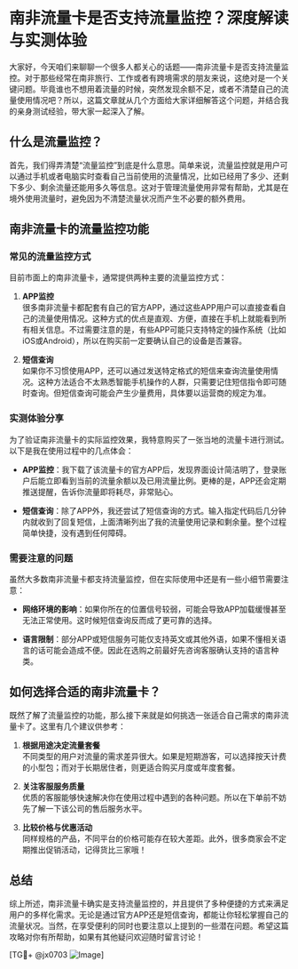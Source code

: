 # 南非流量卡是否支持流量监控？深度解读与实测体验

大家好，今天咱们来聊聊一个很多人都关心的话题——南非流量卡是否支持流量监控。对于那些经常在南非旅行、工作或者有跨境需求的朋友来说，这绝对是一个关键问题。毕竟谁也不想用着流量的时候，突然发现余额不足，或者不清楚自己的流量使用情况吧？所以，这篇文章就从几个方面给大家详细解答这个问题，并结合我的亲身测试经验，带大家一起深入了解。

## 什么是流量监控？

首先，我们得弄清楚“流量监控”到底是什么意思。简单来说，流量监控就是用户可以通过手机或者电脑实时查看自己当前使用的流量情况，比如已经用了多少、还剩下多少、剩余流量还能用多久等信息。这对于管理流量使用非常有帮助，尤其是在境外使用流量时，避免因为不清楚流量状况而产生不必要的额外费用。

## 南非流量卡的流量监控功能

### 常见的流量监控方式

目前市面上的南非流量卡，通常提供两种主要的流量监控方式：

1. **APP监控**  
   很多南非流量卡都配套有自己的官方APP，通过这些APP用户可以直接查看自己的流量使用情况。这种方式的优点是直观、方便，直接在手机上就能看到所有相关信息。不过需要注意的是，有些APP可能只支持特定的操作系统（比如iOS或Android），所以在购买前一定要确认自己的设备是否兼容。

2. **短信查询**  
   如果你不习惯使用APP，还可以通过发送特定格式的短信来查询流量使用情况。这种方法适合不太熟悉智能手机操作的人群，只需要记住短信指令即可随时查询。但短信查询可能会产生少量费用，具体要以运营商的规定为准。

### 实测体验分享

为了验证南非流量卡的实际监控效果，我特意购买了一张当地的流量卡进行测试。以下是我在使用过程中的几点体会：

- **APP监控**：我下载了该流量卡的官方APP后，发现界面设计简洁明了，登录账户后能立即看到当前的流量余额以及已用流量比例。更棒的是，APP还会定期推送提醒，告诉你流量即将耗尽，非常贴心。
  
- **短信查询**：除了APP外，我还尝试了短信查询的方式。输入指定代码后几分钟内就收到了回复短信，上面清晰列出了我的流量使用记录和剩余量。整个过程简单快捷，没有遇到任何障碍。

### 需要注意的问题

虽然大多数南非流量卡都支持流量监控，但在实际使用中还是有一些小细节需要注意：

- **网络环境的影响**：如果你所在的位置信号较弱，可能会导致APP加载缓慢甚至无法正常使用。这时候短信查询反而成了更可靠的选择。
  
- **语言限制**：部分APP或短信服务可能仅支持英文或其他外语，如果不懂相关语言的话可能会造成不便。因此在选购之前最好先咨询客服确认支持的语言种类。

## 如何选择合适的南非流量卡？

既然了解了流量监控的功能，那么接下来就是如何挑选一张适合自己需求的南非流量卡了。这里有几个建议供参考：

1. **根据用途决定流量套餐**  
   不同类型的用户对流量的需求差异很大。如果是短期游客，可以选择按天计费的小型包；而对于长期居住者，则更适合购买月度或年度套餐。

2. **关注客服服务质量**  
   优质的客服能够快速解决你在使用过程中遇到的各种问题。所以在下单前不妨先了解一下该公司的售后服务水平。

3. **比较价格与优惠活动**  
   同样规格的产品，不同平台的价格可能存在较大差距。此外，很多商家会不定期推出促销活动，记得货比三家哦！

## 总结

综上所述，南非流量卡确实是支持流量监控的，并且提供了多种便捷的方式来满足用户的多样化需求。无论是通过官方APP还是短信查询，都能让你轻松掌握自己的流量状况。当然，在享受便利的同时也要注意以上提到的一些潜在问题。希望这篇攻略对你有所帮助，如果有其他疑问欢迎随时留言讨论！

[TG💪+ @jx0703 ![Image](https://github.com/user-attachments/assets/dbca1d08-cadb-493c-b0ec-ad6f7a83f270)]